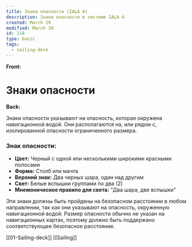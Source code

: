 ```yaml
---
title: Знаки опасности (IALA A)
description: Знаки опасности в системе IALA A
created: March 29
modified: March 30
id: 118
type: basic
tags:
  - sailing-deck
---
```

**Front:**
# Знаки опасности

**Back:**
<p>Знаки опасности указывают на опасность, которая окружена навигационной водой. Они располагаются на, или рядом с, изолированной опасности ограниченного размера.</p>

<div class="mark-section">
  <h3>Знак опасности:</h3>
  <ul>
    <li><strong>Цвет:</strong> Черный с одной или несколькими широкими красными полосами</li>
    <li><strong>Форма:</strong> Столб или мачта</li>
    <li><strong>Верхний знак:</strong> Два черных шара, один над другим</li>
    <li><strong>Свет:</strong> Белые вспышки группами по два (2)</li>
    <li><strong>Мнемоническое правило для света:</strong> "Два шара, две вспышки"</li>
  </ul>
</div>

<p>Эти знаки должны быть пройдены на безопасном расстоянии в любом направлении, так как они указывают на опасность, окруженную навигационной водой. Размер опасности обычно не указан на навигационных картах, поэтому должно быть поддержано соответствующее безопасное расстояние.</p>
[[01-Sailing-deck]]
[[Sailing]]